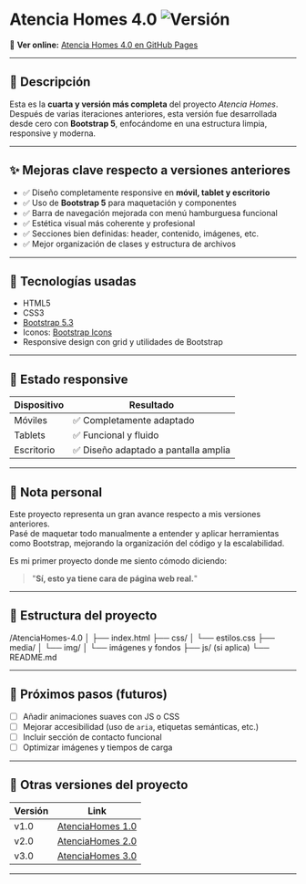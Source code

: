 # Atencia Homes 4.0 ![Versión](https://img.shields.io/badge/versión-final-success)

🔗 **Ver online:** [Atencia Homes 4.0 en GitHub Pages](https://jesus323dev.github.io/AtenciaHomes-4.0/)

---

## 🏡 Descripción

Esta es la **cuarta y versión más completa** del proyecto *Atencia Homes*.  
Después de varias iteraciones anteriores, esta versión fue desarrollada desde cero con **Bootstrap 5**, enfocándome en una estructura limpia, responsive y moderna.

---

## ✨ Mejoras clave respecto a versiones anteriores

- ✅ Diseño completamente responsive en **móvil, tablet y escritorio**
- ✅ Uso de **Bootstrap 5** para maquetación y componentes
- ✅ Barra de navegación mejorada con menú hamburguesa funcional
- ✅ Estética visual más coherente y profesional
- ✅ Secciones bien definidas: header, contenido, imágenes, etc.
- ✅ Mejor organización de clases y estructura de archivos

---

## 🧰 Tecnologías usadas

- HTML5
- CSS3
- [Bootstrap 5.3](https://getbootstrap.com/)
- Iconos: [Bootstrap Icons](https://icons.getbootstrap.com/)
- Responsive design con grid y utilidades de Bootstrap

---

## 📱 Estado responsive

| Dispositivo   | Resultado     |
|---------------|----------------|
| Móviles       | ✅ Completamente adaptado |
| Tablets       | ✅ Funcional y fluido     |
| Escritorio    | ✅ Diseño adaptado a pantalla amplia |

---

## 🧠 Nota personal

Este proyecto representa un gran avance respecto a mis versiones anteriores.  
Pasé de maquetar todo manualmente a entender y aplicar herramientas como Bootstrap, mejorando la organización del código y la escalabilidad.

Es mi primer proyecto donde me siento cómodo diciendo:  
> "**Sí, esto ya tiene cara de página web real.**"

---

## 📂 Estructura del proyecto

/AtenciaHomes-4.0
│
├── index.html
├── css/
│ └── estilos.css
├── media/
│ └── img/
│ └── imágenes y fondos
├── js/ (si aplica)
└── README.md


---

## 🚀 Próximos pasos (futuros)

- [ ] Añadir animaciones suaves con JS o CSS
- [ ] Mejorar accesibilidad (uso de `aria`, etiquetas semánticas, etc.)
- [ ] Incluir sección de contacto funcional
- [ ] Optimizar imágenes y tiempos de carga

---

## 🔗 Otras versiones del proyecto

| Versión | Link |
|--------|------|
| v1.0   | [AtenciaHomes 1.0](https://jesus323dev.github.io/AtenciaHomes.com/) |
| v2.0   | [AtenciaHomes 2.0](https://jesus323dev.github.io/Atenciahomes2.0/) |
| v3.0   | [AtenciaHomes 3.0](https://jesus323dev.github.io/Atencia-Homes-3.0/) |

---


